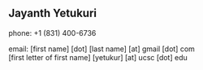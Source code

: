 ## Jayanth Yetukuri

phone:          +1 (831) 400-6736

email:          [first name] [dot] [last name] [at] gmail [dot] com \
                [first letter of first name] [yetukur] [at] ucsc [dot] edu
                
            
        
